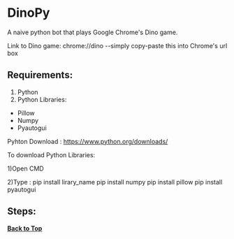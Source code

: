 # DinoPy
A naive python bot that plays Google Chrome's Dino game.

Link to Dino game: chrome://dino   --simply copy-paste this into Chrome's url box

## Requirements:
1) Python
2) Python Libraries:
* Pillow
* Numpy
* Pyautogui

  
Pyhton Download : https://www.python.org/downloads/

To download Python Libraries:

1)Open CMD

2)Type : pip install lirary_name
  pip install numpy
  pip install pillow
  pip install pyautogui
  
## Steps:

**[Back to Top](#DinoPy)**
